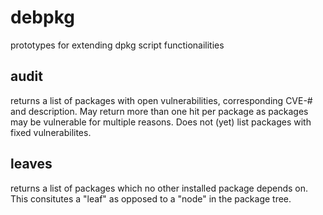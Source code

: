 # debpkg
prototypes for extending dpkg script functionailities

## audit
returns a list of packages with open vulnerabilities, corresponding CVE-# and 
description. 
May return more than one hit per package as packages may be vulnerable for 
multiple reasons.
Does not (yet) list packages with fixed vulnerabilites.
 
## leaves
returns a list of packages which no other installed package depends on. 
This consitutes a "leaf" as opposed to a "node" in the package tree.
